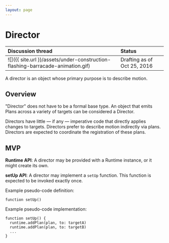 ```yaml
---
layout: page
---
```


# Director

| Discussion thread | Status |
|:------------------|:-------|
| ![]({{ site.url }}/assets/under-construction-flashing-barracade-animation.gif) | Drafting as of Oct 25, 2016 |

A director is an object whose primary purpose is to describe motion.

## Overview

"Director" does not have to be a formal base type. An object that emits Plans across a variety of targets can be considered a Director.

Directors have little — if any — imperative code that directly applies changes to targets. Directors prefer to describe motion indirectly via plans. Directors are expected to coordinate the registration of these plans.

## MVP

**Runtime API**: A director may be provided with a Runtime instance, or it might create its own.

**setUp API**: A director may implement a `setUp` function. This function is expected to be invoked exactly once.

Example pseudo-code definition:

```
function setUp()
```

Example pseudo-code implementation:

```
function setUp() {
  runtime.addPlan(plan, to: targetA)
  runtime.addPlan(plan, to: targetB)
  ...
}
```
